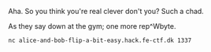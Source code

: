 Aha.  So you think you're real clever don't you?  Such a chad.

As they say down at the gym; one more rep^Wbyte.

```
nc alice-and-bob-flip-a-bit-easy.hack.fe-ctf.dk 1337
```